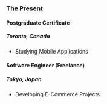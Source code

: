 
### The Present

#### Postgraduate Certificate

##### Toronto, Canada

- Studying Mobile Applications

#### Software Engineer (Freelance)

##### Tokyo, Japan

- Developing E-Commerce Projects.

